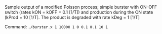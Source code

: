 Sample output of a modified Poisson process; simple burster with ON-OFF switch (rates kON = kOFF = 0.1 [1/T]) and production during the ON state (kProd = 10 [1/T]. The product is degraded with rate kDeg = 1 [1/T]

Command:
`./burster.x 1 10000 1 0 0.1 0.1 10 1`
